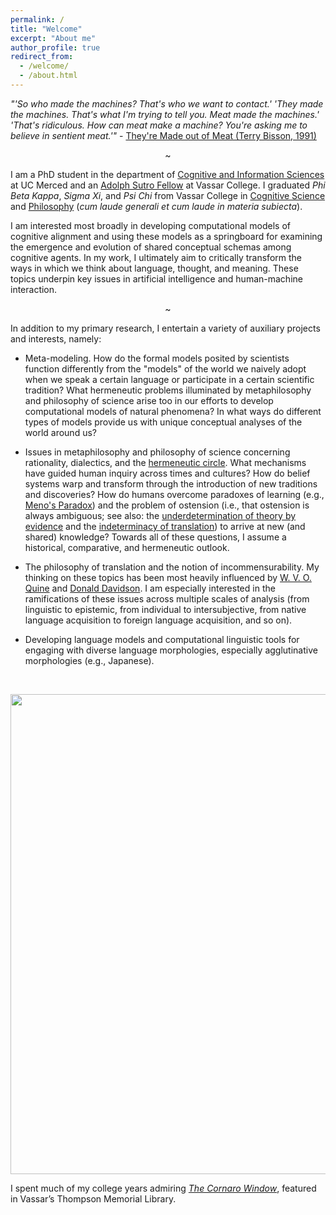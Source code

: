```yaml
---
permalink: /
title: "Welcome"
excerpt: "About me"
author_profile: true
redirect_from: 
  - /welcome/
  - /about.html
---
```


*"'So who made the machines? That's who we want to contact.'
'They made the machines. That's what I'm trying to tell you. Meat made the machines.'
'That's ridiculous. How can meat make a machine? You're asking me to believe in sentient meat.'"* - [They're Made out of Meat (Terry Bisson, 1991)](https://www.mit.edu/people/dpolicar/writing/prose/text/thinkingMeat.html)

<p style="text-align: center;">~</p>

I am a PhD student in the department of [Cognitive and Information Sciences](https://cogsci.ucmerced.edu/) at UC Merced and an [Adolph Sutro Fellow](https://offices.vassar.edu/fellowships/fellowships/graduates/vassar/list-of-vassar-fellowships/) at Vassar College. I graduated *Phi Beta Kappa*, *Sigma Xi*, and *Psi Chi* from Vassar College in [Cognitive Science](https://www.vassar.edu/cogsci/) and [Philosophy](https://www.vassar.edu/philosophy) (*cum laude generali et cum laude in materia subiecta*).

I am interested most broadly in developing computational models of cognitive alignment and using these models as a springboard for examining the emergence and evolution of shared conceptual schemas among cognitive agents. In my work, I ultimately aim to critically transform the ways in which we think about language, thought, and meaning. These topics underpin key issues in artificial intelligence and human-machine interaction.

<!--I am interested most broadly in developing computational models of cognitive alignment and using these models as a springboard for examining the emergence and evolution of shared conceptual schemas among cognitive agents. I tackle questions pertaining to how representational structures arise from non-representational matter, how intersubjectivity develops among cognitive agents, and how incommensurability of different ways of conceptualizing the world can be identified (and surmounted?). In my work, I ultimately aim to critically transform the ways in which we think about language, thought, and meaning. These topics underpin key issues in artificial intelligence and human-machine interaction.-->

<p style="text-align: center;">~</p>

In addition to my primary research, I entertain a variety of auxiliary projects and interests, namely:

- Meta-modeling. How do the formal models posited by scientists function differently from the "models" of the world we naively adopt when we speak a certain language or participate in a certain scientific tradition? What hermeneutic problems illuminated by metaphilosophy and philosophy of science arise too in our efforts to develop computational models of natural phenomena? In what ways do different types of models provide us with unique conceptual analyses of the world around us?

- Issues in metaphilosophy and philosophy of science concerning rationality, dialectics, and the [hermeneutic circle](https://en.wikipedia.org/wiki/Hermeneutic_circle). What mechanisms have guided human inquiry across times and cultures? How do belief systems warp and transform through the introduction of new traditions and discoveries? How do humans overcome paradoxes of learning (e.g., [Meno's Paradox](https://en.wikipedia.org/wiki/Meno#Meno's_paradox)) and the problem of ostension (i.e., that ostension is always ambiguous; see also: the [underdetermination of theory by evidence](https://iep.utm.edu/indeterm/#SSH2ci) and the [indeterminacy of translation](https://iep.utm.edu/indeterm)) to arrive at new (and shared) knowledge? Towards all of these questions, I assume a historical, comparative, and hermeneutic outlook.

- The philosophy of translation and the notion of incommensurability. My thinking on these topics has been most heavily influenced by [W. V. O. Quine](https://plato.stanford.edu/entries/quine) and [Donald Davidson](https://plato.stanford.edu/entries/davidson/). I am especially interested in the ramifications of these issues across multiple scales of analysis (from linguistic to epistemic, from individual to intersubjective, from native language acquisition to foreign language acquisition, and so on).

- Developing language models and computational linguistic tools for engaging with diverse language morphologies, especially agglutinative morphologies (e.g., Japanese).

<br>

<p style="text-align:center;"><img src="https://pjbruna.github.io/images/LadyElenaLucreziaCornaroPiscopia.jpg" width="623px" height="768px"></p>

I spent much of my college years admiring [*The Cornaro Window*](https://vassarcampushistory.vassarspaces.net/architecture/the-cornaro-window), featured in Vassar’s Thompson Memorial Library.
